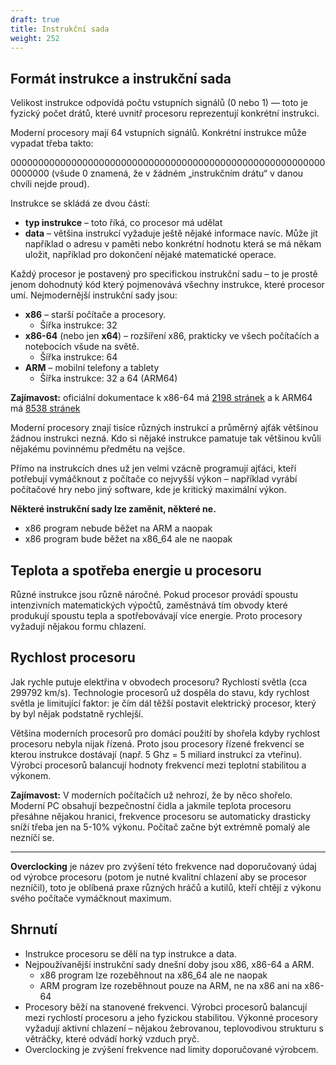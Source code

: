 ```yaml
---
draft: true
title: Instrukční sada
weight: 252
---
```


## Formát instrukce a instrukční sada   

Velikost instrukce odpovídá počtu vstupních signálů (0 nebo 1) — toto je fyzický počet drátů, které uvnitř procesoru reprezentují konkrétní instrukci.

Moderní procesory mají 64 vstupních signálů. Konkrétní instrukce může vypadat třeba takto:

0000000000000000000000000000000000000000000000000000000000000000
(všude 0 znamená, že v žádném „instrukčním drátu“ v danou chvíli nejde proud).

Instrukce se skládá ze dvou částí:

- **typ instrukce** – toto říká, co procesor má udělat
- **data** – většina instrukcí vyžaduje ještě nějaké informace navíc. Může jít například o adresu v paměti nebo konkrétní hodnotu která se má někam uložit, například pro dokončení nějaké matematické operace.

Každý procesor je postavený pro specifickou instrukční sadu – to je prostě jenom dohodnutý kód který pojmenovává všechny instrukce, které procesor umí. Nejmodernější instrukční sady jsou:


- **x86** – starší počítače a procesory.
  - Šířka instrukce: 32
- **x86-64** (nebo jen **x64**) – rozšíření x86, prakticky ve všech počítačích a notebocích všude na světě.
  - Šířka instrukce: 64
- **ARM** – mobilní telefony a tablety
  - Šířka instrukce: 32 a 64 (ARM64)

**Zajímavost:** oficiální dokumentace k x86-64 má [2198 stránek](https://www.intel.com/content/dam/www/public/us/en/documents/manuals/64-ia-32-architectures-software-developer-instruction-set-reference-manual-325383.pdf) a k ARM64 má [8538 stránek](https://www.intel.com/content/dam/www/public/us/en/documents/manuals/64-ia-32-architectures-software-developer-instruction-set-reference-manual-325383.pdf)

Moderní procesory znají tisíce různých instrukcí a průměrný ajťák většinou žádnou instrukci nezná. Kdo si nějaké instrukce pamatuje tak většinou kvůli nějakému povinnému předmětu na vejšce.

Přímo na instrukcích dnes už jen velmi vzácně programují ajťáci, kteří potřebují vymáčknout z počítače co nejvyšší výkon – například vyrábí počítačové hry nebo jiný software, kde je kritický maximální výkon.

**Některé instrukční sady lze zaměnit, některé ne.**

- x86 program nebude běžet na ARM a naopak
- x86 program bude běžet na x86_64 ale ne naopak

## Teplota a spotřeba energie u procesoru

Různé instrukce jsou různě náročné. Pokud procesor provádí spoustu intenzivních matematických výpočtů, zaměstnává tím obvody které produkují spoustu tepla a spotřebovávají více energie. Proto procesory vyžadují nějakou formu chlazení.

## Rychlost procesoru

Jak rychle putuje elektřina v obvodech procesoru? Rychlostí světla (cca 299792 km/s). Technologie procesorů už dospěla do stavu, kdy rychlost světla je limitující faktor: je čím dál těžší postavit elektrický procesor, který by byl nějak podstatně rychlejší.

Většina moderních procesorů pro domácí použití by shořela kdyby rychlost procesoru nebyla nijak řízená. Proto jsou procesory řízené frekvencí se kterou instrukce dostávají (např. 5 Ghz = 5 miliard instrukcí za vteřinu). Výrobci procesorů balancují hodnoty frekvencí mezi teplotní stabilitou a výkonem.

<div class="note1">

**Zajímavost:** V moderních počítačích už nehrozí, že by něco shořelo. Moderní PC obsahují bezpečnostní čidla a jakmile teplota procesoru přesáhne nějakou hranici, frekvence procesoru se automaticky drasticky sníží třeba jen na 5-10% výkonu. Počítač začne být extrémně pomalý ale nezníčí se.

</div>

---

<div class="note1">

**Overclocking** je název pro zvýšení této frekvence nad doporučovaný údaj od výrobce procesoru (potom je nutné kvalitní chlazení aby se procesor nezníčil), toto je oblíbená praxe různých hráčů a kutilů, kteří chtějí z výkonu svého počítače vymáčknout maximum.

</div>

## Shrnutí

- Instrukce procesoru se dělí na typ instrukce a data.
- Nejpoužívanější instrukční sady dnešní doby jsou x86, x86-64 a ARM.
  - x86 program lze rozeběhnout na x86_64 ale ne naopak
  - ARM program lze rozeběhnout pouze na ARM, ne na x86 ani na x86-64
- Procesory běží na stanovené frekvenci. Výrobci procesorů balancují mezi rychlostí procesoru a jeho fyzickou stabilitou. Výkonné procesory vyžadují aktivní chlazení – nějakou žebrovanou, teplovodivou strukturu s větráčky, které odvádí horký vzduch pryč.
- Overclocking je zvýšení frekvence nad limity doporučované výrobcem.
